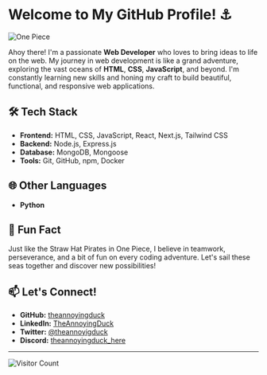 # Welcome to My GitHub Profile! ⚓

![One Piece](https://media.giphy.com/media/l0HlQ7LRalGRdd75K/giphy.gif)

Ahoy there! I'm a passionate **Web Developer** who loves to bring ideas to life on the web. My journey in web development is like a grand adventure, exploring the vast oceans of **HTML**, **CSS**, **JavaScript**, and beyond. I'm constantly learning new skills and honing my craft to build beautiful, functional, and responsive web applications.

## 🛠 Tech Stack
- **Frontend:** HTML, CSS, JavaScript, React, Next.js, Tailwind CSS
- **Backend:** Node.js, Express.js
- **Database:** MongoDB, Mongoose
- **Tools:** Git, GitHub, npm, Docker

## 🌐 Other Languages
- **Python**

## 🌟 Fun Fact
Just like the Straw Hat Pirates in One Piece, I believe in teamwork, perseverance, and a bit of fun on every coding adventure. Let's sail these seas together and discover new possibilities!

## 📫 Let's Connect!
- **GitHub:** [theannoyingduck](https://github.com/theannoyingduck)
- **LinkedIn:** [TheAnnoyingDuck](https://www.linkedin.com/in/TheAnnoyingDuck)
- **Twitter:** [@theannoyigduck](https://twitter.com/theannoyigduck)
- **Discord:** [theannoyingduck_here](https://discord.com/users/theannoyingduck_here)

---

![Visitor Count](https://komarev.com/ghpvc/?username=theannoyingduck&color=blue)
